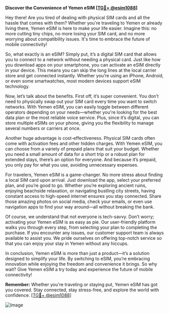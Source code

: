 **Discover the Convenience of Yemen eSIM [[TG💪+ @esim1088](https://t.me/s/esim1088)]**

Hey there! Are you tired of dealing with physical SIM cards and all the hassle that comes with them? Whether you're traveling to Yemen or already living there, Yemen eSIM is here to make your life easier. Imagine this: no more cutting tiny chips, no more losing your SIM card, and no more worrying about compatibility issues. It's time to embrace the future of mobile connectivity!

So, what exactly is an eSIM? Simply put, it’s a digital SIM card that allows you to connect to a network without needing a physical card. Just like how you download apps on your smartphone, you can activate an eSIM directly in your device. This means you can skip the long lines at the local carrier store and get connected instantly. Whether you’re using an iPhone, Android, or even some smartwatches, most modern devices support eSIM technology.

Now, let’s talk about the benefits. First off, it’s super convenient. You don’t need to physically swap out your SIM card every time you want to switch networks. With Yemen eSIM, you can easily toggle between different operators depending on your needs—whether you're looking for the best data plan or the most reliable voice service. Plus, since it’s digital, you can store multiple eSIMs on your phone, giving you the flexibility to manage several numbers or carriers at once.

Another huge advantage is cost-effectiveness. Physical SIM cards often come with activation fees and other hidden charges. With Yemen eSIM, you can choose from a variety of prepaid plans that suit your budget. Whether you need a small amount of data for a short trip or a robust plan for extended stays, there’s an option for everyone. And because it’s prepaid, you only pay for what you use, avoiding unnecessary expenses.

For travelers, Yemen eSIM is a game-changer. No more stress about finding a local SIM card upon arrival. Just download the app, select your preferred plan, and you’re good to go. Whether you’re exploring ancient ruins, enjoying beachside relaxation, or navigating bustling city streets, having constant access to high-speed internet ensures you stay connected. Share those amazing photos on social media, check your emails, or even use navigation apps to find your way around—all without breaking the bank.

Of course, we understand that not everyone is tech-savvy. Don’t worry; activating your Yemen eSIM is as easy as pie. Our user-friendly platform walks you through every step, from selecting your plan to completing the purchase. If you encounter any issues, our customer support team is always available to assist you. We pride ourselves on offering top-notch service so that you can enjoy your stay in Yemen without any hiccups.

In conclusion, Yemen eSIM is more than just a product—it’s a solution designed to simplify your life. By switching to eSIM, you’re embracing innovation while enjoying the freedom and convenience it brings. So why wait? Give Yemen eSIM a try today and experience the future of mobile connectivity!

**Remember:** Whether you're traveling or staying put, Yemen eSIM has got you covered. Stay connected, stay stress-free, and explore the world with confidence. [[TG💪+ @esim1088](https://t.me/s/esim1088)] 

![Image](https://i.postimg.cc/Y0z9fWf4/image.png)